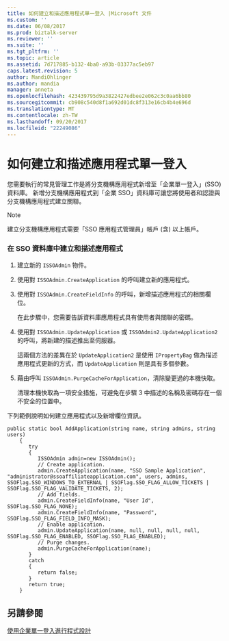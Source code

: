 ```yaml
---
title: 如何建立和描述應用程式單一登入 |Microsoft 文件
ms.custom: ''
ms.date: 06/08/2017
ms.prod: biztalk-server
ms.reviewer: ''
ms.suite: ''
ms.tgt_pltfrm: ''
ms.topic: article
ms.assetid: 7d717885-b132-4ba0-a93b-03377ac5eb97
caps.latest.revision: 5
author: MandiOhlinger
ms.author: mandia
manager: anneta
ms.openlocfilehash: 423439795d9a3822427edbee2e062c3c0aa6bb80
ms.sourcegitcommit: cb908c540d8f1a692d01dc8f313e16cb4b4e696d
ms.translationtype: MT
ms.contentlocale: zh-TW
ms.lasthandoff: 09/20/2017
ms.locfileid: "22249086"
---
```

# <a name="how-to-create-and-describe-an-application-to-single-sign-on"></a>如何建立和描述應用程式單一登入
您需要執行的常見管理工作是將分支機構應用程式新增至「企業單一登入」(SSO) 資料庫。 新增分支機構應用程式到「企業 SSO」資料庫可讓您將使用者和認證與分支機構應用程式建立關聯。  
  
> [!NOTE]
>  建立分支機構應用程式需要「SSO 應用程式管理員」帳戶 (含) 以上帳戶。  
  
### <a name="to-create-and-describe-an-application-in-the-sso-database"></a>在 SSO 資料庫中建立和描述應用程式  
  
1.  建立新的 `ISSOAdmin` 物件。  
  
2.  使用對 `ISSOAdmin.CreateApplication` 的呼叫建立新的應用程式。  
  
3.  使用對 `ISSOAdmin.CreateFieldInfo` 的呼叫，新增描述應用程式的相關欄位。  
  
     在此步驟中，您需要告訴資料庫應用程式具有使用者與關聯的密碼。  
  
4.  使用對 `ISSOAdmin.UpdateApplication` 或 `ISSOAdmin2.UpdateApplication2` 的呼叫，將新建的描述推出至伺服器。  
  
     這兩個方法的差異在於 `UpdateApplication2` 是使用 `IPropertyBag` 做為描述應用程式更新的方式，而 `UpdateApplication` 則是具有多個參數。  
  
5.  藉由呼叫 `ISSOAdmin.PurgeCacheForApplication`，清除變更過的本機快取。  
  
     清理本機快取為一項安全措施，可避免在步驟 3 中描述的名稱及密碼存在一個不安全的位置中。  
  
 下列範例說明如何建立應用程式以及新增欄位資訊。  
  
```  
public static bool AddApplication(string name, string admins, string users)  
    {  
       try  
       {  
          ISSOAdmin admin=new ISSOAdmin();  
          // Create application.  
          admin.CreateApplication(name, "SSO Sample Application", "administrator@ssoaffiliateapplication.com", users, admins, SSOFlag.SSO_WINDOWS_TO_EXTERNAL | SSOFlag.SSO_FLAG_ALLOW_TICKETS | SSOFlag.SSO_FLAG_VALIDATE_TICKETS, 2);  
          // Add fields.  
          admin.CreateFieldInfo(name, "User Id", SSOFlag.SSO_FLAG_NONE);  
          admin.CreateFieldInfo(name, "Password", SSOFlag.SSO_FLAG_FIELD_INFO_MASK);  
          // Enable application.  
          admin.UpdateApplication(name, null, null, null, null, SSOFlag.SSO_FLAG_ENABLED, SSOFlag.SSO_FLAG_ENABLED);  
          // Purge changes.  
          admin.PurgeCacheForApplication(name);  
       }  
       catch  
       {  
          return false;  
       }  
       return true;  
    }  
```  
  
## <a name="see-also"></a>另請參閱  
 [使用企業單一登入進行程式設計](../core/programming-with-enterprise-single-sign-on.md)